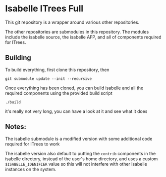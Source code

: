 # Isabelle ITrees Full

This git repository is a wrapper around various other repositories.

The other repositories are submodules in this repository. The modules include the isabelle source, the isabelle AFP, and all of components required for ITrees.

## Building

To build everything, first clone this repository, then

`git submodule update --init --recursive`

Once everything has been cloned, you can build isabelle and all the required components using the provided build script

`./build`

it's really not very long, you can have a look at it and see what it does

## Notes:

The isabelle submodule is a modified version with some additional code required for ITrees to work

The isabelle version also default to putting the `contrib` components in the isabelle directory, instead of the user's home directory, and uses a custom `$ISABELLE_IDENIFIER` value so this will not interfere with other isabelle instances on the system.
